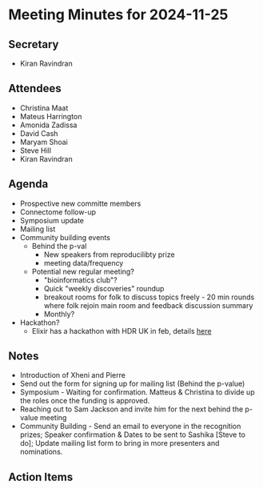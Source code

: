 # Meeting Minutes for 2024-11-25

## Secretary
- Kiran Ravindran

## Attendees
- Christina Maat
- Mateus Harrington
- Amonida Zadissa
- David Cash
- Maryam Shoai
- Steve Hill
- Kiran Ravindran

## Agenda

- Prospective new committe members
- Connectome follow-up
- Symposium update
- Mailing list
- Community building events
    - Behind the p-val
        - New speakers from reproducilibty prize
        - meeting data/frequency
    - Potential new regular meeting?
        - "bioinformatics club"?
        - Quick "weekly discoveries" roundup
        - breakout rooms for folk to discuss topics freely - 20 min rounds where folk rejoin main room and feedback discussion summary
        - Monthly?
- Hackathon?
    - Elixir has a hackathon with HDR UK in feb, details [here](https://www.eventbrite.co.uk/e/hdr-uk-elixir-uk-joint-hackathon-tickets-1074181910009?aff=oddtdtcreator)    

## Notes
* Introduction of Xheni and Pierre
* Send out the form for signing up for mailing list (Behind the p-value)
* Symposium - Waiting for confirmation. Matteus & Christina to divide up the roles once the funding is approved.
* Reaching out to Sam Jackson and invite him for the next behind the p-value meeting
* Community Building - Send an email to everyone in the recognition prizes; Speaker confirmation & Dates to be sent to Sashika [Steve to do]; Update mailing list form to bring in more presenters and nominations. 
## Action Items


